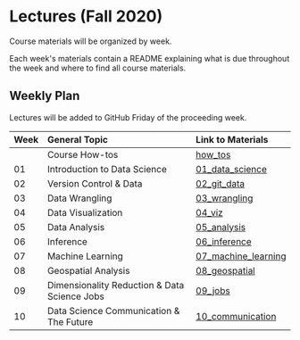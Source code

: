 # Lectures (Fall 2020)

Course materials will be organized by week. 

Each week's materials contain a README explaining what is due throughout the week and where to find all course materials.

## Weekly Plan

Lectures will be added to GitHub Friday of the proceeding week.

|Week  | General Topic  | Link to Materials   | 
|---|:---|:---|
|    | Course How-tos   | [how_tos](https://github.com/COGS108/Lectures-Fa20/tree/master/how_tos)   | 
| 01 | Introduction to Data Science   | [01_data_science](https://github.com/COGS108/Lectures-Fa20/tree/master/01_data_science)   | 
| 02 | Version Control & Data  | [02_git_data](https://github.com/COGS108/Lectures-Fa20/tree/master/02_git_data) |
| 03 | Data Wrangling   | [03_wrangling](https://github.com/COGS108/Lectures-Fa20/tree/master/03_wrangling) |
| 04 | Data Visualization | [04_viz](https://github.com/COGS108/Lectures-Fa20/tree/master/04_viz)   | 
| 05 | Data Analysis | [05_analysis](https://github.com/COGS108/Lectures-Fa20/tree/master/05_analysis)   |
| 06 | Inference  | [06_inference](https://github.com/COGS108/Lectures-Fa20/tree/master/06_inference)   | 
| 07 | Machine Learning  |  [07_machine_learning](https://github.com/COGS108/Lectures-Fa20/tree/master/07_machine_learning)  | 
| 08 | Geospatial Analysis | [08_geospatial](https://github.com/COGS108/Lectures-Fa20/tree/master/08_geospatial) | 
| 09 | Dimensionality Reduction & Data Science Jobs  | [09_jobs](https://github.com/COGS108/Lectures-Fa20/tree/master/09_jobs)  |
| 10 | Data Science Communication & The Future  | [10_communication](https://github.com/COGS108/Lectures-Fa20/tree/master/10_communication)   | 